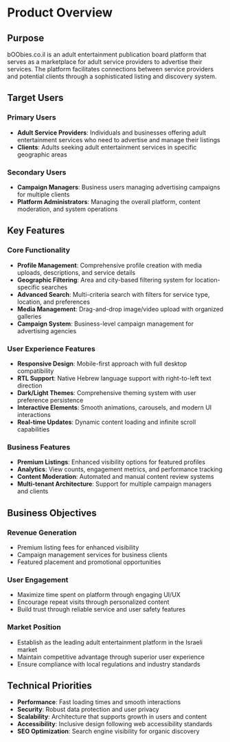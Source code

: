 # Product Overview

## Purpose
bOObies.co.il is an adult entertainment publication board platform that serves as a marketplace for adult service providers to advertise their services. The platform facilitates connections between service providers and potential clients through a sophisticated listing and discovery system.

## Target Users

### Primary Users
- **Adult Service Providers**: Individuals and businesses offering adult entertainment services who need to advertise and manage their listings
- **Clients**: Adults seeking adult entertainment services in specific geographic areas

### Secondary Users
- **Campaign Managers**: Business users managing advertising campaigns for multiple clients
- **Platform Administrators**: Managing the overall platform, content moderation, and system operations

## Key Features

### Core Functionality
- **Profile Management**: Comprehensive profile creation with media uploads, descriptions, and service details
- **Geographic Filtering**: Area and city-based filtering system for location-specific searches
- **Advanced Search**: Multi-criteria search with filters for service type, location, and preferences
- **Media Management**: Drag-and-drop image/video upload with organized galleries
- **Campaign System**: Business-level campaign management for advertising agencies

### User Experience Features
- **Responsive Design**: Mobile-first approach with full desktop compatibility
- **RTL Support**: Native Hebrew language support with right-to-left text direction
- **Dark/Light Themes**: Comprehensive theming system with user preference persistence
- **Interactive Elements**: Smooth animations, carousels, and modern UI interactions
- **Real-time Updates**: Dynamic content loading and infinite scroll capabilities

### Business Features
- **Premium Listings**: Enhanced visibility options for featured profiles
- **Analytics**: View counts, engagement metrics, and performance tracking
- **Content Moderation**: Automated and manual content review systems
- **Multi-tenant Architecture**: Support for multiple campaign managers and clients

## Business Objectives

### Revenue Generation
- Premium listing fees for enhanced visibility
- Campaign management services for business clients
- Featured placement and promotional opportunities

### User Engagement
- Maximize time spent on platform through engaging UI/UX
- Encourage repeat visits through personalized content
- Build trust through reliable service and user safety features

### Market Position
- Establish as the leading adult entertainment platform in the Israeli market
- Maintain competitive advantage through superior user experience
- Ensure compliance with local regulations and industry standards

## Technical Priorities
- **Performance**: Fast loading times and smooth interactions
- **Security**: Robust data protection and user privacy
- **Scalability**: Architecture that supports growth in users and content
- **Accessibility**: Inclusive design following web accessibility standards
- **SEO Optimization**: Search engine visibility for organic discovery